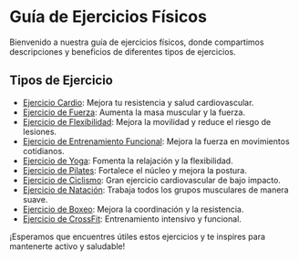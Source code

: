 # Guía de Ejercicios Físicos

Bienvenido a nuestra guía de ejercicios físicos, donde compartimos descripciones y beneficios de diferentes tipos de ejercicios.

## Tipos de Ejercicio

- [Ejercicio Cardio](ejercicios/Cardio.md): Mejora tu resistencia y salud cardiovascular.
- [Ejercicio de Fuerza](ejercicios/Fuerza.md): Aumenta la masa muscular y la fuerza.
- [Ejercicio de Flexibilidad](ejercicios/Flexibilidad.md): Mejora la movilidad y reduce el riesgo de lesiones.
- [Ejercicio de Entrenamiento Funcional](ejercicios/Entrenamiento_funcional.md): Mejora la fuerza en movimientos cotidianos.
- [Ejercicio de Yoga](ejercicios/Yoga.md): Fomenta la relajación y la flexibilidad.
- [Ejercicio de Pilates](ejercicios/Pilates.md): Fortalece el núcleo y mejora la postura.
- [Ejercicio de Ciclismo](ejercicios/Ciclismo.md): Gran ejercicio cardiovascular de bajo impacto.
- [Ejercicio de Natación](ejercicios/Natacion.md): Trabaja todos los grupos musculares de manera suave.
- [Ejercicio de Boxeo](ejercicios/Boxeo.md): Mejora la coordinación y la resistencia.
- [Ejercicio de CrossFit](ejercicios/Crossfit.md): Entrenamiento intensivo y funcional.

¡Esperamos que encuentres útiles estos ejercicios y te inspires para mantenerte activo y saludable!